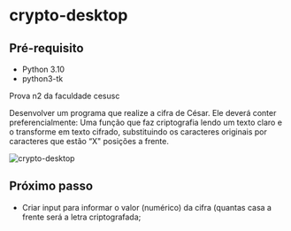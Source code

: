 # crypto-desktop

## Pré-requisito

- Python 3.10
- python3-tk

Prova n2 da faculdade cesusc

Desenvolver um programa que realize a cifra de César.
Ele deverá conter preferencialmente:
Uma função que faz criptografia lendo um texto claro e o transforme em
texto cifrado, substituindo os caracteres originais por caracteres que
estão “X&quot; posições a frente.


![crypto-desktop](https://user-images.githubusercontent.com/44556635/197913234-2efd99ad-d57b-457b-ba66-c3e3801cde96.jpeg)



## Próximo passo

- Criar input para informar o valor (numérico) da cifra (quantas casa a frente será a
letra criptografada;
